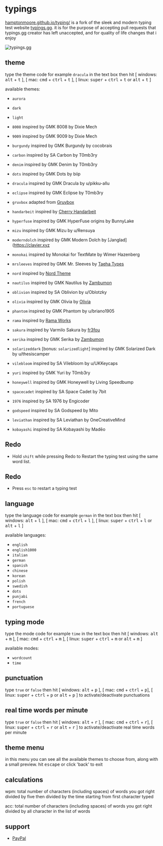 # typings

<a href="https://hamptonmoore.github.io/typing/" target="_blank">hamptonmoore.github.io/typing/</a> is a fork of the sleek and modern typing test website <a href="https://typings.gg" >typings.gg</a>. it is for the purpose of accepting pull requests that typings.gg creator has left unaccepted, and for quality of life changes that i enjoy

![typings.gg](img/typings-screen-shot.png)

## theme

type the theme code for example `dracula` in the text box then hit [ windows: <kbd>alt</kbd> + <kbd>t</kbd> ], [ mac: <kbd>cmd</kbd> + <kbd>ctrl</kbd> + <kbd>t</kbd> ], [ linux: <kbd>super</kbd> + <kbd>ctrl</kbd> + <kbd>t</kbd> or <kbd>alt</kbd> + <kbd>t</kbd> ]

available themes:

- `aurora`
- `dark`
- `light`

- `8008` inspired by GMK 8008 by Dixie Mech
- `9009` inspired by GMK 9009 by Dixie Mech
- `burgundy` inspired by GMK Burgundy by cocobrais
- `carbon` inspired by SA Carbon by T0mb3ry
- `denim` inspired by GMK Denim by T0mb3ry
- `dots` inspired by GMK Dots by biip
- `dracula` inspired by GMK Dracula by u/pikku-allu
- `eclipse` inspired by GMK Eclipse by T0mb3ry
- `gruvbox` adapted from [Gruvbox](https://github.com/morhetz/gruvbox)
- `handarbeit` inspired by [Cherry Handarbeit](https://pinchocodia.tistory.com/17)
- `hyperfuse` inspired by GMK HyperFuse origins by BunnyLake
- `mizu` inspired by GMK Mizu by u/Rensuya
- `moderndolch` inspired by GMK Modern Dolch by [Janglad](https://clavier.xyz
- `monokai` inspired by Monokai for TextMate by Wimer Hazenberg
- `mrsleeves` inspired by GMK Mr. Sleeves by [Taeha Types](https://www.taehatypes.com/)
- `nord` inspired by [Nord Theme](https://nordtheme.com)
- `nautilus` inspired by GMK Nautilus by [Zambumon](https://zambumon.com)
- `oblivion` inspired by SA Oblivion by u/Oblotzky
- `olivia` inspired by GMK Olivia by [Olivia](https://github.com/olivia)
- `phantom` inspired by GMK Phantom by u/briano1905
- `rama` inspired by [Rama Works](https://rama.works)
- `sakura` inspired by Varmilo Sakura by [fr3fou](https://github.com/fr3fou)
- `serika` inspired by GMK Serika by [Zambumon](https://zambumon.com)
- `solarizeddark` [bonus: `solarizedlight`] inspired by GMK Solarized Dark by u/thesiscamper
- `vilebloom` inspired by SA Vilebloom by u/UKKeycaps
- `yuri` inspired by GMK Yuri by T0mb3ry
- `honeywell` inspired by GMK Honeywell by Living Speedbump
- `spacecadet` inspired by SA Space Cadet by 7bit
- `1976` inspired by SA 1976 by Engicoder
- `godspeed` inspired by SA Godspeed by Mito
- `leviathan` inspired by SA Leviathan by OneCreativeMind
- `kobayashi` inspired by SA Kobayashi by Madēo

## Redo

- Hold `shift` while pressing Redo to Restart the typing test using the same word list.

## Redo

 - Press `esc` to restart a typing test

## language

type the language code for example `german` in the text box then hit [ windows: <kbd>alt</kbd> + <kbd>l</kbd> ], [ mac: <kbd>cmd</kbd> + <kbd>ctrl</kbd> + <kbd>l</kbd> ], [ linux: <kbd>super</kbd> + <kbd>ctrl</kbd> + <kbd>l</kbd> or <kbd>alt</kbd> + <kbd>l</kbd> ]

available languages:

- `english`
- `english1000`
- `italian`
- `german`
- `spanish`
- `chinese`
- `korean`
- `polish`
- `swedish`
- `dots`
- `punjabi`
- `french`
- `portuguese`

## typing mode

type the mode code for example `time` in the text box then hit [ windows: <kbd>alt</kbd> + <kbd>m</kbd> ], [ mac: <kbd>cmd</kbd> + <kbd>ctrl</kbd> + <kbd>m</kbd> ], [ linux: <kbd>super</kbd> + <kbd>ctrl</kbd> + <kbd>m</kbd> or <kbd>alt</kbd> + <kbd>m</kbd> ]

available modes:

- `wordcount`
- `time`

## punctuation

type `true` or `false` then hit [ windows: <kbd>alt</kbd> + <kbd>p</kbd> ], [ mac: <kbd>cmd</kbd> + <kbd>ctrl</kbd> + <kbd>p</kbd>], [ linux: <kbd>super</kbd> + <kbd>ctrl</kbd> + <kbd>p</kbd> or <kbd>alt</kbd> + <kbd>p</kbd> ] to activate/deactivate punctuations

## real time words per minute

type `true` or `false` then hit [ windows: <kbd>alt</kbd> + <kbd>r</kbd> ], [ mac: <kbd>cmd</kbd> + <kbd>ctrl</kbd> + <kbd>r</kbd>], [ linux: <kbd>super</kbd> + <kbd>ctrl</kbd> + <kbd>r</kbd> or <kbd>alt</kbd> + <kbd>r</kbd> ] to activate/deactivate real time words per minute

## theme menu

in this menu you can see all the available themes to choose from, along with a small preview. hit <kbd>escape</kbd> or click 'back' to exit

## calculations

wpm: total number of characters (including spaces) of words you got right divided by five then divided by the time starting from first character typed

acc: total number of characters (including spaces) of words you got right divided by all character in the list of words

## support

- <a href="https://www.paypal.me/briano1905" target="_blank">PayPal</a>
